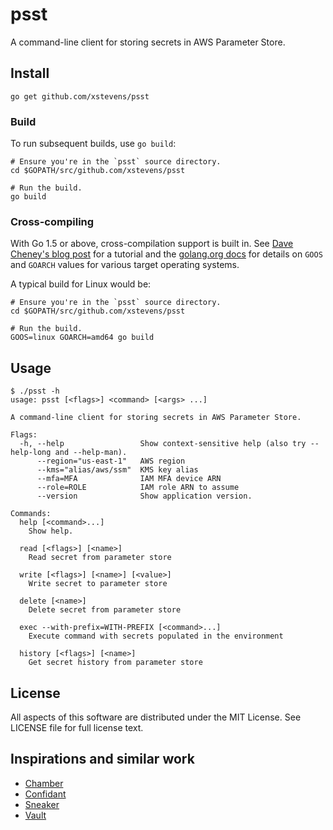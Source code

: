 # psst
A command-line client for storing secrets in AWS Parameter Store.

## Install
```
go get github.com/xstevens/psst
```

### Build

To run subsequent builds, use `go build`:

```
# Ensure you're in the `psst` source directory.
cd $GOPATH/src/github.com/xstevens/psst

# Run the build.
go build
```

### Cross-compiling
With Go 1.5 or above, cross-compilation support is built in.
See [Dave Cheney's blog post](http://dave.cheney.net/2015/08/22/cross-compilation-with-go-1-5)
for a tutorial and the [golang.org docs](https://golang.org/doc/install/source#environment)
for details on `GOOS` and `GOARCH` values for various target operating systems.

A typical build for Linux would be:
```
# Ensure you're in the `psst` source directory.
cd $GOPATH/src/github.com/xstevens/psst

# Run the build.
GOOS=linux GOARCH=amd64 go build
```

## Usage
```
$ ./psst -h
usage: psst [<flags>] <command> [<args> ...]

A command-line client for storing secrets in AWS Parameter Store.

Flags:
  -h, --help                 Show context-sensitive help (also try --help-long and --help-man).
      --region="us-east-1"   AWS region
      --kms="alias/aws/ssm"  KMS key alias
      --mfa=MFA              IAM MFA device ARN
      --role=ROLE            IAM role ARN to assume
      --version              Show application version.

Commands:
  help [<command>...]
    Show help.

  read [<flags>] [<name>]
    Read secret from parameter store

  write [<flags>] [<name>] [<value>]
    Write secret to parameter store

  delete [<name>]
    Delete secret from parameter store

  exec --with-prefix=WITH-PREFIX [<command>...]
    Execute command with secrets populated in the environment

  history [<flags>] [<name>]
    Get secret history from parameter store
```

## License
All aspects of this software are distributed under the MIT License. See LICENSE file for full license text.

## Inspirations and similar work
- [Chamber](https://github.com/segmentio/chamber)
- [Confidant](https://lyft.github.io/confidant)
- [Sneaker](https://github.com/codahale/sneaker)
- [Vault](https://www.vaultproject.io)
